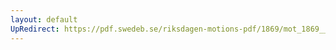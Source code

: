 ```yaml
---
layout: default
UpRedirect: https://pdf.swedeb.se/riksdagen-motions-pdf/1869/mot_1869__fk__00007/mot_1869__fk__00007_002.pdf
---
```


